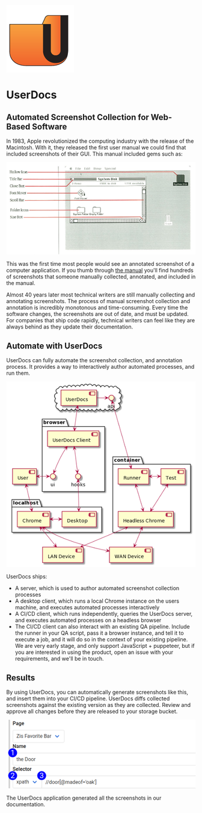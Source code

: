 ![UserDocs Logo](docs/images/logo.png)

# UserDocs
## Automated Screenshot Collection for Web-Based Software

In 1983, Apple revolutionized the computing industry with the release of the Macintosh. With it, they released the first user manual we could find that included screenshots of their GUI. This manual included gems such as:

![Macintosh Screenshot](docs/images/macintosh_screenshot.png)

This was the first time most people would see an annotated screenshot of a computer application. If you thumb through [the manual](http://www.maccaps.com/MacCaps/DIY_Information_files/Macintosh_Manual_1984.pdf) you'll find hundreds of screenshots that someone manually collected, annotated, and included in the manual. 

Almost 40 years later most technical writers are still manually collecting and annotating screenshots. The process of manual screenshot collection and annotation is incredibly monotonous and time-consuming. Every time the software changes, the screenshots are out of date, and must be updated. For companies that ship code rapidly, technical writers can feel like they are always behind as they update their documentation.

## Automate with UserDocs

UserDocs can fully automate the screenshot collection, and annotation process. It provides a way to interactively author automated processes, and run them.

![UserDocs Architecture](docs/images/userdocs_architecture.png)

UserDocs ships:
* A server, which is used to author automated screenshot collection processes
* A desktop client, which runs a local Chrome instance on the users machine, and executes automated processes interactively
* A CI/CD client, which runs independently, queries the UserDocs server, and executes automated processes on a headless browser
* The CI/CD client can also interact with an existing QA pipeline. Include the runner in your QA script, pass it a browser instance, and tell it to execute a job, and it will do so in the context of your existing pipeline. We are very early stage, and only support JavaScript + puppeteer, but if you are interested in using the product, open an issue with your requirements, and we'll be in touch.

## Results

By using UserDocs, you can automatically generate screenshots like this, and insert them into your CI/CD pipeline. UserDocs diffs collected screenshots against the existing version as they are collected. Review and approve all changes before they are released to your storage bucket. 

![UserDocs Architecture](docs/images/element_subform_reference.png)

The UserDocs application generated all the screenshots in our documentation.